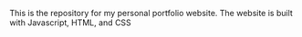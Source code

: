 This is the repository for my personal portfolio website.
The website is built with Javascript, HTML, and CSS
